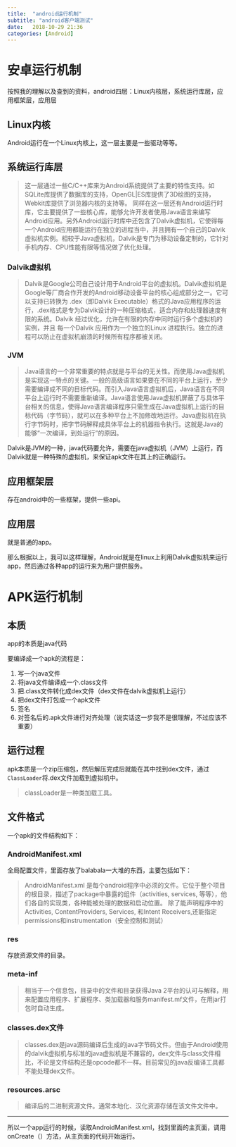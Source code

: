 ```yaml
---
title:  "android运行机制"
subtitle: "android客户端测试"
date:   2018-10-29 21:36
categories: [Android]
---
```


# 安卓运行机制

按照我的理解以及查到的资料，android四层：Linux内核层，系统运行库层，应用框架层，应用层

## Linux内核

Android运行在一个Linux内核上，这一层主要是一些驱动等等。

## 系统运行库层

>这一层通过一些C/C++库来为Android系统提供了主要的特性支持。如SQLite库提供了数据库的支持，OpenGL|ES库提供了3D绘图的支持，Webkit库提供了浏览器内核的支持等。
>同样在这一层还有Android运行时库，它主要提供了一些核心库，能够允许开发者使用Java语言来编写Android应用。另外Android运行时库中还包含了Dalvik虚拟机，它使得每一个Android应用都能运行在独立的进程当中，并且拥有一个自己的Dalvik虚拟机实例。相较于Java虚拟机，Dalvik是专门为移动设备定制的，它针对手机内存、CPU性能有限等情况做了优化处理。


### Dalvik虚拟机

> Dalvik是Google公司自己设计用于Android平台的虚拟机。Dalvik虚拟机是Google等厂商合作开发的Android移动设备平台的核心组成部分之一。它可以支持已转换为 .dex（即Dalvik Executable）格式的Java应用程序的运行，.dex格式是专为Dalvik设计的一种压缩格式，适合内存和处理器速度有限的系统。Dalvik 经过优化，允许在有限的内存中同时运行多个虚拟机的实例，并且 每一个Dalvik 应用作为一个独立的Linux 进程执行。独立的进程可以防止在虚拟机崩溃的时候所有程序都被关闭。

### JVM

>Java语言的一个非常重要的特点就是与平台的无关性。而使用Java虚拟机是实现这一特点的关键。一般的高级语言如果要在不同的平台上运行，至少需要编译成不同的目标代码。而引入Java语言虚拟机后，Java语言在不同平台上运行时不需要重新编译。Java语言使用Java虚拟机屏蔽了与具体平台相关的信息，使得Java语言编译程序只需生成在Java虚拟机上运行的目标代码（字节码），就可以在多种平台上不加修改地运行。Java虚拟机在执行字节码时，把字节码解释成具体平台上的机器指令执行。这就是Java的能够“一次编译，到处运行”的原因。

Dalvik是JVM的一种，java代码要允许，需要在java虚拟机（JVM）上运行，而Dalvik就是一种特殊的虚拟机，来保证apk文件在其上的正确运行。

## 应用框架层

存在android中的一些框架，提供一些api。

##  应用层

就是普通的app。

那么根据以上，我可以这样理解，Android就是在linux上利用Dalvik虚拟机来运行app，然后通过各种app的运行来为用户提供服务。


# APK运行机制

## 本质

app的本质是java代码

要编译成一个apk的流程是：

1. 写一个java文件
2. 将java文件编译成一个.class文件
3. 把.class文件转化成dex文件（dex文件在dalvik虚拟机上运行）
4. 把dex文件打包成一个apk文件
5. 签名
6. 对签名后的.apk文件进行对齐处理（说实话这一步我不是很理解，不过应该不重要）

## 运行过程

 apk本质是一个zip压缩包，然后解压完成后就能在其中找到dex文件，通过`ClassLoader`将.dex文件加载到虚拟机中。

> classLoader是一种类加载工具。

## 文件格式

一个apk的文件结构如下：

###  AndroidManifest.xml

全局配置文件，里面存放了balabala一大堆的东西，主要包括如下： 

> AndroidManifest.xml 是每个android程序中必须的文件。它位于整个项目的根目录，描述了package中暴露的组件（activities, services, 等等），他们各自的实现类，各种能被处理的数据和启动位置。 除了能声明程序中的Activities, ContentProviders, Services, 和Intent Receivers,还能指定permissions和instrumentation（安全控制和测试）

### res

存放资源文件的目录。

### meta-inf

> 相当于一个信息包，目录中的文件和目录获得Java 2平台的认可与解释，用来配置应用程序、扩展程序、类加载器和服务manifest.mf文件，在用jar打包时自动生成。

### classes.dex文件

>  classes.dex是java源码编译后生成的java字节码文件。但由于Android使用的dalvik虚拟机与标准的java虚拟机是不兼容的，dex文件与class文件相比，不论是文件结构还是opcode都不一样。目前常见的java反编译工具都不能处理dex文件。

### resources.arsc

> 编译后的二进制资源文件。通常本地化、汉化资源存储在该文件文件中。

---

所以一个app运行的时候，读取AndroidManifest.xml，找到里面的主页面，调用onCreate（）方法，从主页面的代码开始运行。
